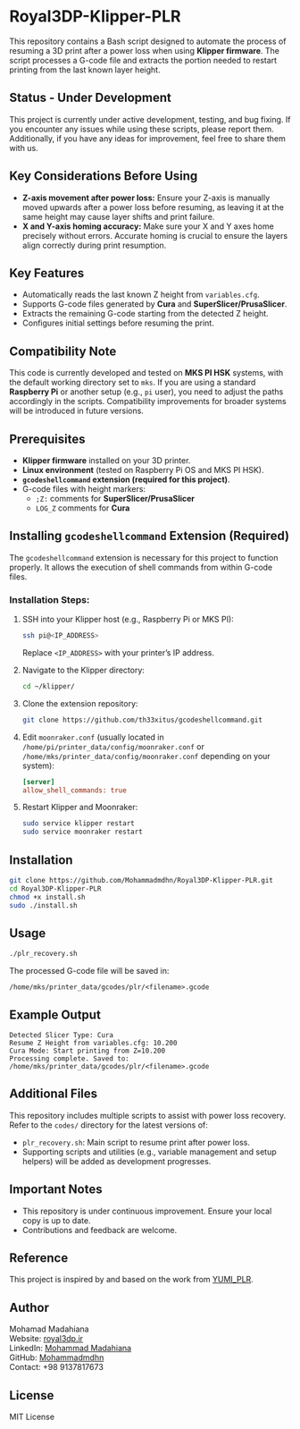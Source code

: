 # Royal3DP-Klipper-PLR

This repository contains a Bash script designed to automate the process of resuming a 3D print after a power loss when using **Klipper firmware**. The script processes a G-code file and extracts the portion needed to restart printing from the last known layer height.

## Status - Under Development
This project is currently under active development, testing, and bug fixing. If you encounter any issues while using these scripts, please report them. Additionally, if you have any ideas for improvement, feel free to share them with us.

## Key Considerations Before Using
- **Z-axis movement after power loss:** Ensure your Z-axis is manually moved upwards after a power loss before resuming, as leaving it at the same height may cause layer shifts and print failure.
- **X and Y-axis homing accuracy:** Make sure your X and Y axes home precisely without errors. Accurate homing is crucial to ensure the layers align correctly during print resumption.

## Key Features
- Automatically reads the last known Z height from `variables.cfg`.
- Supports G-code files generated by **Cura** and **SuperSlicer/PrusaSlicer**.
- Extracts the remaining G-code starting from the detected Z height.
- Configures initial settings before resuming the print.

## Compatibility Note
This code is currently developed and tested on **MKS PI HSK** systems, with the default working directory set to `mks`. 
If you are using a standard **Raspberry Pi** or another setup (e.g., `pi` user), you need to adjust the paths accordingly in the scripts. 
Compatibility improvements for broader systems will be introduced in future versions.

## Prerequisites
- **Klipper firmware** installed on your 3D printer.
- **Linux environment** (tested on Raspberry Pi OS and MKS PI HSK).
- **`gcodeshellcommand` extension (required for this project)**.
- G-code files with height markers:
  - `;Z:` comments for **SuperSlicer/PrusaSlicer**
  - `LOG_Z` comments for **Cura**

## Installing `gcodeshellcommand` Extension (Required)
The `gcodeshellcommand` extension is necessary for this project to function properly. It allows the execution of shell commands from within G-code files.

### Installation Steps:
1. SSH into your Klipper host (e.g., Raspberry Pi or MKS PI):
    ```bash
    ssh pi@<IP_ADDRESS>
    ```
    Replace `<IP_ADDRESS>` with your printer’s IP address.

2. Navigate to the Klipper directory:
    ```bash
    cd ~/klipper/
    ```

3. Clone the extension repository:
    ```bash
    git clone https://github.com/th33xitus/gcodeshellcommand.git
    ```

4. Edit `moonraker.conf` (usually located in `/home/pi/printer_data/config/moonraker.conf` or `/home/mks/printer_data/config/moonraker.conf` depending on your system):
    ```ini
    [server]
    allow_shell_commands: true
    ```

5. Restart Klipper and Moonraker:
    ```bash
    sudo service klipper restart
    sudo service moonraker restart
    ```

## Installation
```bash
git clone https://github.com/Mohammadmdhn/Royal3DP-Klipper-PLR.git
cd Royal3DP-Klipper-PLR
chmod +x install.sh
sudo ./install.sh
```

## Usage
```bash
./plr_recovery.sh
```
The processed G-code file will be saved in:
```
/home/mks/printer_data/gcodes/plr/<filename>.gcode
```

## Example Output
```
Detected Slicer Type: Cura
Resume Z Height from variables.cfg: 10.200
Cura Mode: Start printing from Z=10.200
Processing complete. Saved to: /home/mks/printer_data/gcodes/plr/<filename>.gcode
```

## Additional Files
This repository includes multiple scripts to assist with power loss recovery. Refer to the `codes/` directory for the latest versions of:
- `plr_recovery.sh`: Main script to resume print after power loss.
- Supporting scripts and utilities (e.g., variable management and setup helpers) will be added as development progresses.

## Important Notes
- This repository is under continuous improvement. Ensure your local copy is up to date.
- Contributions and feedback are welcome.

## Reference
This project is inspired by and based on the work from [YUMI_PLR](https://github.com/Yumi-Lab/YUMI_PLR/tree/main).

## Author
Mohamad Madahiana  
Website: [royal3dp.ir](https://royal3dp.ir)  
LinkedIn: [Mohammad Madahiana](https://www.linkedin.com/in/mohammad-madahian-5ab2b622a/)  
GitHub: [Mohammadmdhn](https://github.com/Mohammadmdhn)  
Contact: +98 9137817673

## License
MIT License


